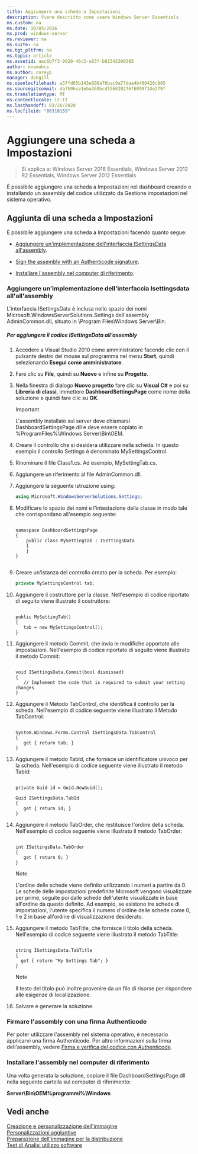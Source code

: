 ```yaml
---
title: Aggiungere una scheda a Impostazioni
description: Viene descritto come usare Windows Server Essentials
ms.custom: na
ms.date: 10/03/2016
ms.prod: windows-server
ms.reviewer: na
ms.suite: na
ms.tgt_pltfrm: na
ms.topic: article
ms.assetid: aac6b7f3-9020-46c3-a83f-b81542300385
author: nnamuhcs
ms.author: coreyp
manager: dongill
ms.openlocfilehash: a37fd65b143e800a76bac9a77daa4b400426c805
ms.sourcegitcommit: da7b9bce1eba369bcd156639276f6899714e279f
ms.translationtype: MT
ms.contentlocale: it-IT
ms.lasthandoff: 03/26/2020
ms.locfileid: "80310159"
---
```

# <a name="add-a-tab-to-settings"></a>Aggiungere una scheda a Impostazioni

>Si applica a: Windows Server 2016 Essentials, Windows Server 2012 R2 Essentials, Windows Server 2012 Essentials

È possibile aggiungere una scheda a Impostazioni nel dashboard creando e installando un assembly del codice utilizzato da Gestione impostazioni nel sistema operativo.  
  
## <a name="add-a-tab-to-settings"></a>Aggiunta di una scheda a Impostazioni  
 È possibile aggiungere una scheda a Impostazioni facendo quanto segue:  
  
-   [Aggiungere un'implementazione dell'interfaccia ISettingsData all'assembly](Add-a-Tab-to-Settings.md#BKMK_ISettingsData).  
  
-   [Sign the assembly with an Authenticode signature](Add-a-Tab-to-Settings.md#BKMK_SignAssembly).  
  
-   [Installare l'assembly nel computer di riferimento](Add-a-Tab-to-Settings.md#BKMK_InstallAssembly).  
  
###  <a name="add-an-implementation-of-the-isettingsdata-interface-to-the-assembly"></a><a name="BKMK_ISettingsData"></a>Aggiungere un'implementazione dell'interfaccia Isettingsdata all'all'assembly  
 L'interfaccia ISettingsData è inclusa nello spazio dei nomi Microsoft.WindowsServerSolutions.Settings dell'assembly AdminCommon.dll, situato in \Program Files\Windows Server\Bin.  
  
##### <a name="to-add-the-isettingsdata-code-to-the-assembly"></a>Per aggiungere il codice ISettingsData all'assembly  
  
1.  Accedere a Visual Studio 2010 come amministratore facendo clic con il pulsante destro del mouse sul programma nel menu **Start**, quindi selezionando **Esegui come amministratore**.  
  
2.  Fare clic su **File**, quindi su **Nuovo** e infine su **Progetto**.  
  
3.  Nella finestra di dialogo **Nuovo progetto** fare clic su **Visual C#** e poi su **Libreria di classi**, immettere **DashboardSettingsPage** come nome della soluzione e quindi fare clic su **OK**.  
  
    > [!IMPORTANT]
    >  L'assembly installato sul server deve chiamarsi DashboardSettingsPage.dll e deve essere copiato in %ProgramFiles%\Windows Server\Bin\OEM.  
  
4.  Creare il controllo che si desidera utilizzare nella scheda. In questo esempio il controllo Settings è denominato MySettingsControl.  
  
5.  Rinominare il file Class1.cs. Ad esempio, MySettingTab.cs.  
  
6.  Aggiungere un riferimento al file AdminCommon.dll.  
  
7.  Aggiungere la seguente istruzione using:  
  
    ```c#  
    using Microsoft.WindowsServerSolutions.Settings;  
    ```  
  
8.  Modificare lo spazio dei nomi e l'intestazione della classe in modo tale che corrispondano all'esempio seguente:  
  
    ```  
  
    namespace DashboardSettingsPage  
    {  
        public class MySettingTab : ISettingsData  
        {  
        }  
    }  
  
    ```  
  
9. Creare un'istanza del controllo creato per la scheda. Per esempio:  
  
    ```c#  
    private MySettingsControl tab;  
    ```  
  
10. Aggiungere il costruttore per la classe. Nell'esempio di codice riportato di seguito viene illustrato il costruttore:  
  
    ```  
  
    public MySettingTab()  
    {  
       tab = new MySettingsControl();  
    }  
    ```  
  
11. Aggiungere il metodo Commit, che invia le modifiche apportate alle impostazioni. Nell'esempio di codice riportato di seguito viene illustrato il metodo Commit:  
  
    ```  
  
    void ISettingsData.Commit(bool dismissed)  
    {  
       // Implement the code that is required to submit your setting changes  
    }  
    ```  
  
12. Aggiungere il Metodo TabControl, che identifica il controllo per la scheda. Nell'esempio di codice seguente viene illustrato il Metodo TabControl:  
  
    ```  
  
    System.Windows.Forms.Control ISettingsData.TabControl  
    {  
       get { return tab; }  
    }  
    ```  
  
13. Aggiungere il metodo TabId, che fornisce un identificatore univoco per la scheda. Nell'esempio di codice seguente viene illustrato il metodo TabId:  
  
    ```  
  
    private Guid id = Guid.NewGuid();  
  
    Guid ISettingsData.TabId  
    {  
       get { return id; }  
    }  
    ```  
  
14. Aggiungere il metodo TabOrder, che restituisce l'ordine della scheda. Nell'esempio di codice seguente viene illustrato il metodo TabOrder:  
  
    ```  
  
    int ISettingsData.TabOrder  
    {  
       get { return 0; }  
    }  
    ```  
  
    > [!NOTE]
    >  L'ordine delle schede viene definito utilizzando i numeri a partire da 0. Le schede delle impostazioni predefinite Microsoft vengono visualizzate per prime, seguite poi dalle schede dell'utente visualizzate in base all'ordine da questo definito. Ad esempio, se esistono tre schede di impostazioni, l'utente specifica il numero d'ordine delle schede come 0, 1 e 2 in base all'ordine di visualizzazione desiderato.  
  
15. Aggiungere il metodo TabTitle, che fornisce il titolo della scheda. Nell'esempio di codice seguente viene illustrato il metodo TabTitle:  
  
    ```  
  
    string ISettingsData.TabTitle  
    {  
      get { return "My Settings Tab"; }  
    }  
    ```  
  
    > [!NOTE]
    >  Il testo del titolo può inoltre provenire da un file di risorse per rispondere alle esigenze di localizzazione.  
  
16. Salvare e generare la soluzione.  
  
###  <a name="sign-the-assembly-with-an-authenticode-signature"></a><a name="BKMK_SignAssembly"></a>Firmare l'assembly con una firma Authenticode  
 Per poter utilizzare l'assembly nel sistema operativo, è necessario applicarvi una firma Authenticode. Per altre informazioni sulla firma dell'assembly, vedere [Firma e verifica del codice con Authenticode](https://msdn.microsoft.com/library/ms537364\(VS.85\).aspx#SignCode).  
  
###  <a name="install-the-assembly-on-the-reference-computer"></a><a name="BKMK_InstallAssembly"></a>Installare l'assembly nel computer di riferimento  
 Una volta generata la soluzione, copiare il file DashboardSettingsPage.dll nella seguente cartella sul computer di riferimento:  
  
 **Server\Bin\OEM%programmi%\Windows**  
  
## <a name="see-also"></a>Vedi anche  
 [Creazione e personalizzazione dell'immagine](Creating-and-Customizing-the-Image.md)   
 [Personalizzazioni aggiuntive](Additional-Customizations.md)   
 [Preparazione dell'immagine per la distribuzione](Preparing-the-Image-for-Deployment.md)   
 [Test di Analisi utilizzo software](Testing-the-Customer-Experience.md)
